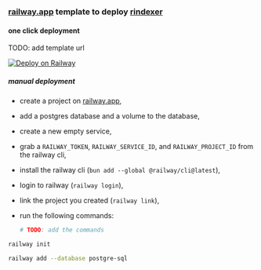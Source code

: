 ### [railway.app](https://railway.app?referralCode=eD4laT) template to deploy [rindexer](https://rindexer.xyz)

#### one click deployment

TODO: add template url

[![Deploy on Railway](https://railway.app/button.svg)]()

##### manual deployment

- create a project on [railway.app](https://railway.app?referralCode=eD4laT),
- add a postgres database and a volume to the database,
- create a new empty service,
- grab a `RAILWAY_TOKEN`, `RAILWAY_SERVICE_ID`, and `RAILWAY_PROJECT_ID` from the railway cli,
- install the railway cli (`bun add --global @railway/cli@latest`),
- login to railway (`railway login`),
- link the project you created (`railway link`),
- run the following commands:

  ```bash
  # TODO: add the commands
  ```

```bash
railway init
```
```bash
railway add --database postgre-sql
```

```bash
```
